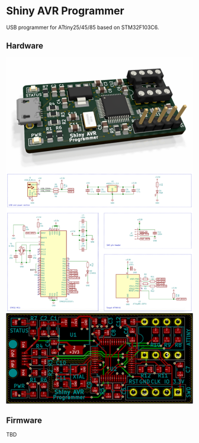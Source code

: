 # Shiny AVR Programmer

USB programmer for ATtiny25/45/85 based on STM32F103C6.

## Hardware

![render](./docs/render.png)
![schematic](./docs/schematic.png)
![signals](./docs/signals.png)

## Firmware

TBD